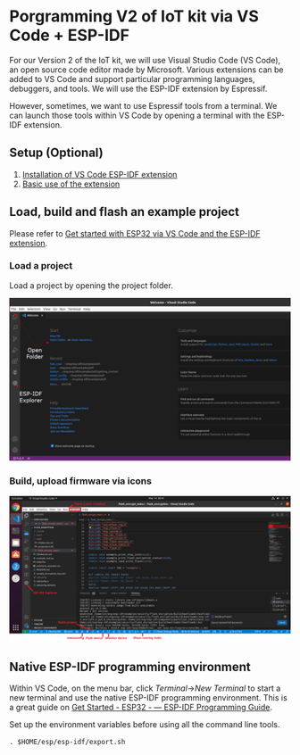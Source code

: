 # Porgramming V2 of IoT kit via VS Code + ESP-IDF

For our Version 2 of the IoT kit, we will use Visual Studio Code (VS Code), an open source code editor made by Microsoft. Various extensions can be added to VS Code and support particular programming languages, debuggers, and tools. We will use the ESP-IDF extension by Espressif.

However, sometimes, we want to use Espressif tools from a terminal. We can launch those tools within VS Code by opening a terminal with the ESP-IDF extension.

## Setup (Optional)
1. [Installation of VS Code ESP-IDF extension](https://github.com/espressif/vscode-esp-idf-extension/blob/master/docs/tutorial/install.md)
2. [Basic use of the extension](https://github.com/espressif/vscode-esp-idf-extension/blob/master/docs/tutorial/basic_use.md)

## Load, build and flash an example project

Please refer to [Get started with ESP32 via VS Code and the ESP-IDF extension](https://github.com/xinwenfu/tst-dht-lab).

### Load a project
Load a project by opening the project folder.

<img src="https://github.com/xinwenfu/IoT/blob/main/imgs/vscode-espidf-openfolder.png" width=720>

### Build, upload firmware via icons

<img src="https://github.com/xinwenfu/IoT/blob/main/imgs/vscode-espidf-icons.png" width=720>

## Native ESP-IDF programming environment
Within VS Code, on the menu bar, click *Terminal*->*New Terminal* to start a new terminal and use the native ESP-IDF programming environment.
This is a great guide on [Get Started - ESP32 - — ESP-IDF Programming Guide](https://docs.espressif.com/projects/esp-idf/en/stable/esp32/get-started/).

Set up the environment variables before using all the command line tools.
```
. $HOME/esp/esp-idf/export.sh
```
